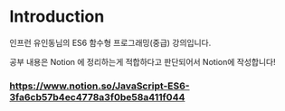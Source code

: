 # Introduction
인프런 유인동님의 ES6 함수형 프로그래밍(중급) 강의입니다.

공부 내용은 Notion 에 정리하는게 적합하다고 판단되어서 
Notion에 작성합니다!

### https://www.notion.so/JavaScript-ES6-3fa6cb57b4ec4778a3f0be58a411f044